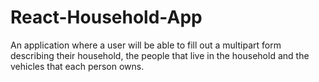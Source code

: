 # React-Household-App
An application where a user will be able to fill out a multipart form describing their household, the people that live in the household and the vehicles that each person owns.
